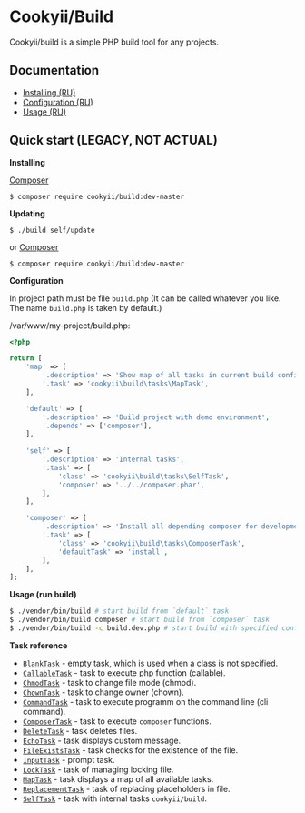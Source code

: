 Cookyii/Build
=============

Cookyii/build is a simple PHP build tool for any projects.

Documentation
-------------

- [Installing (RU)][]
- [Configuration (RU)][]
- [Usage (RU)][]

Quick start (LEGACY, NOT ACTUAL)
--------------------------------

**Installing**

[Composer][]

    $ composer require cookyii/build:dev-master
    
**Updating**

    $ ./build self/update
    
or [Composer][]

    $ composer require cookyii/build:dev-master

**Configuration**

In project path must be file `build.php` (It can be called whatever you like. The name `build.php` is taken by default.)

/var/www/my-project/build.php:
```php
<?php

return [
    'map' => [
        '.description' => 'Show map of all tasks in current build config',
        '.task' => 'cookyii\build\tasks\MapTask',
    ],

    'default' => [
        '.description' => 'Build project with demo environment',
        '.depends' => ['composer'],
    ],
        
    'self' => [
        '.description' => 'Internal tasks',
        '.task' => [
            'class' => 'cookyii\build\tasks\SelfTask',
            'composer' => '../../composer.phar',
        ],
    ],

    'composer' => [
        '.description' => 'Install all depending composer for development environment (with `required-dev`)',
        '.task' => [
            'class' => 'cookyii\build\tasks\ComposerTask',
            'defaultTask' => 'install',
        ],
    ],
];
```

**Usage (run build)**

```sh
$ ./vendor/bin/build # start build from `default` task
$ ./vendor/bin/build composer # start build from `composer` task
$ ./vendor/bin/build -c build.dev.php # start build with specified configuration file `build.dev.php`
```

**Task reference**

* [`BlankTask`][] - empty task, which is used when a class is not specified.
* [`CallableTask`][] - task to execute php function (callable).
* [`ChmodTask`][] - task to change file mode (chmod).
* [`ChownTask`][] - task to change owner (chown).
* [`CommandTask`][] - task to execute programm on the command line (cli command).
* [`ComposerTask`][] - task to execute `composer` functions.
* [`DeleteTask`][] - task deletes files.
* [`EchoTask`][] - task displays custom message.
* [`FileExistsTask`][] - task checks for the existence of the file.
* [`InputTask`][] - prompt task.
* [`LockTask`][] - task of managing locking file.
* [`MapTask`][] - task displays a map of all available tasks.
* [`ReplacementTask`][] - task of replacing placeholders in file.
* [`SelfTask`][] - task with internal tasks `cookyii/build`.

[Composer]: http://getcomposer.org/
[Symfony Console]: http://symfony.com/doc/current/components/console/introduction.html
[Installing (RU)]: https://github.com/cookyii/build/blob/master/docs/ru/00-installing.md
[Configuration (RU)]: https://github.com/cookyii/build/blob/master/docs/ru/01-config.md
[Usage (RU)]: https://github.com/cookyii/build/blob/master/docs/ru/02-usage.md
[`BlankTask`]: https://github.com/cookyii/build/blob/master/docs/ru/03-reference-task-blank.md
[`CallableTask`]: https://github.com/cookyii/build/blob/master/docs/ru/03-reference-task-callable.md
[`ChmodTask`]: https://github.com/cookyii/build/blob/master/docs/ru/03-reference-task-chmod.md
[`ChownTask`]: https://github.com/cookyii/build/blob/master/docs/ru/03-reference-task-chown.md
[`CommandTask`]: https://github.com/cookyii/build/blob/master/docs/ru/03-reference-task-command.md
[`ComposerTask`]: https://github.com/cookyii/build/blob/master/docs/ru/03-reference-task-composer.md
[`DeleteTask`]: https://github.com/cookyii/build/blob/master/docs/ru/03-reference-task-delete.md
[`EchoTask`]: https://github.com/cookyii/build/blob/master/docs/ru/03-reference-task-echo.md
[`FileExistsTask`]: https://github.com/cookyii/build/blob/master/docs/ru/03-reference-task-file-exists.md
[`InputTask`]: https://github.com/cookyii/build/blob/master/docs/ru/03-reference-task-input.md
[`LockTask`]: https://github.com/cookyii/build/blob/master/docs/ru/03-reference-task-lock.md
[`MapTask`]: https://github.com/cookyii/build/blob/master/docs/ru/03-reference-task-map.md
[`ReplacementTask`]: https://github.com/cookyii/build/blob/master/docs/ru/03-reference-task-replacement.md
[`SelfTask`]: https://github.com/cookyii/build/blob/master/docs/ru/03-reference-task-self.md

